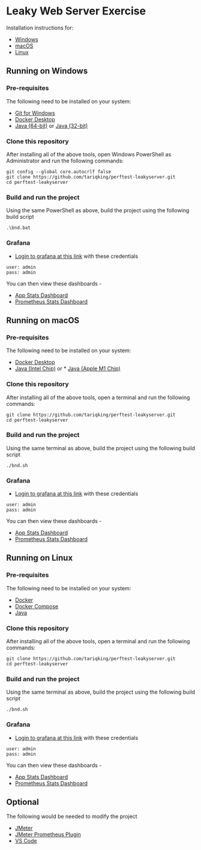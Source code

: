 # Leaky Web Server Exercise

Installation instructions for:

* [Windows](#running-on-windows)
* [macOS](#running-on-macos)
* [Linux](#running-on-linux)

## Running on Windows

### Pre-requisites

The following need to be installed on your system:

* [Git for Windows](https://git-scm.com/download/win)
* [Docker Desktop](https://www.docker.com/products/docker-desktop)
* [Java (64-bit)](https://cdn.azul.com/zulu/bin/zulu8.56.0.21-ca-jdk8.0.302-win_x64.msi) or [Java (32-bit)](https://cdn.azul.com/zulu/bin/zulu8.56.0.21-ca-jdk8.0.302-win_i686.msi)

### Clone this repository

After installing all of the above tools, open Windows PowerShell as Administrator and run the following commands:

```shell
git config --global core.autocrlf false
git clone https://github.com/tariqking/perftest-leakyserver.git
cd perftest-leakyserver
```

### Build and run the project

Using the same PowerShell as above, build the project using the following build script

```shell
.\bnd.bat
```

### Grafana

* [Login to grafana at this link](http://127.0.0.1:3000/login) with these credentials

```
user: admin
pass: admin
```

You can then view these dashboards - 
* [App Stats Dashboard](http://localhost:3000/d/17kOE7Onk/spring-boot-app?orgId=1&refresh=30s&from=now-15m&to=now)
* [Prometheus Stats Dashboard](http://localhost:3000/d/UDdpyzz7z/prometheus-stats?orgId=1&refresh=5s&from=now-15m&to=now)

## Running on macOS

### Pre-requisites

The following need to be installed on your system:

* [Docker Desktop](https://www.docker.com/products/docker-desktop)
* [Java (Intel Chip)](https://cdn.azul.com/zulu/bin/zulu8.56.0.21-ca-jdk8.0.302-macosx_x64.dmg) or * [Java (Apple M1 Chip)](https://cdn.azul.com/zulu/bin/zulu8.56.0.23-ca-jdk8.0.302-macosx_aarch64.dmg)

### Clone this repository

After installing all of the above tools, open a terminal and run the following commands:

```shell
git clone https://github.com/tariqking/perftest-leakyserver.git
cd perftest-leakyserver
```

### Build and run the project

Using the same terminal as above, build the project using the following build script

```shell
./bnd.sh
```

### Grafana

* [Login to grafana at this link](http://127.0.0.1:3000/login) with these credentials

```
user: admin
pass: admin
```

You can then view these dashboards - 
* [App Stats Dashboard](http://localhost:3000/d/17kOE7Onk/spring-boot-app?orgId=1&refresh=30s&from=now-15m&to=now)
* [Prometheus Stats Dashboard](http://localhost:3000/d/UDdpyzz7z/prometheus-stats?orgId=1&refresh=5s&from=now-15m&to=now)

## Running on Linux

### Pre-requisites

The following need to be installed on your system:

* [Docker](https://docs.docker.com/get-docker/)
* [Docker Compose](https://docs.docker.com/compose/install/)
* [Java](https://www.azul.com/downloads/?version=java-8-lts&os=linux&package=jdk)

### Clone this repository

After installing all of the above tools, open a terminal and run the following commands:

```shell
git clone https://github.com/tariqking/perftest-leakyserver.git
cd perftest-leakyserver
```

### Build and run the project

Using the same terminal as above, build the project using the following build script

```shell
./bnd.sh
```

### Grafana

* [Login to grafana at this link](http://127.0.0.1:3000/login) with these credentials

```
user: admin
pass: admin
```

You can then view these dashboards - 
* [App Stats Dashboard](http://localhost:3000/d/17kOE7Onk/spring-boot-app?orgId=1&refresh=30s&from=now-15m&to=now)
* [Prometheus Stats Dashboard](http://localhost:3000/d/UDdpyzz7z/prometheus-stats?orgId=1&refresh=5s&from=now-15m&to=now)

## Optional

The following would be needed to modify the project

* [JMeter](https://jmeter.apache.org/download_jmeter.cgi)
* [JMeter Prometheus Plugin](https://github.com/johrstrom/jmeter-prometheus-plugin/releases)
* [VS Code](https://code.visualstudio.com/download)
